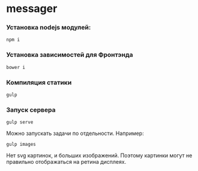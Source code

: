# messager
### Установка nodejs модулей: ###
`npm i`

### Установка зависимостей для Фронтэнда ###
`bower i`

### Компиляция статики ###
`gulp`

### Запуск сервера ###
`gulp serve`

Можно запускать задачи по отдельности. Например:

`gulp images`

Нет svg картинок, и больших изображений. Поэтому картинки могут не правильно отображаться на ретина дисплеях.
